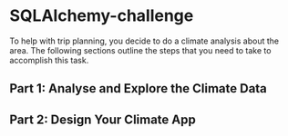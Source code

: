 # SQLAlchemy-challenge

To help with trip planning, you decide to do a climate analysis about the area. The following sections outline the steps that you need to take to accomplish this task.

## Part 1: Analyse and Explore the Climate Data
## Part 2: Design Your Climate App
